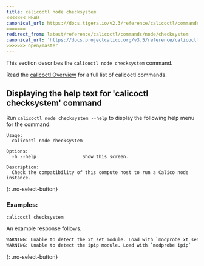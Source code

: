 ```yaml
---
title: calicoctl node checksystem
<<<<<<< HEAD
canonical_url: https://docs.tigera.io/v2.3/reference/calicoctl/commands/node/checksystem
=======
redirect_from: latest/reference/calicoctl/commands/node/checksystem
canonical_url: 'https://docs.projectcalico.org/v3.5/reference/calicoctl/commands/node/checksystem'
>>>>>>> open/master
---
```


This section describes the `calicoctl node checksystem` command.

Read the [calicoctl Overview]({{site.baseurl}}/{{page.version}}/reference/calicoctl)
for a full list of calicoctl commands.

## Displaying the help text for 'calicoctl checksystem' command

Run `calicoctl node checksystem --help` to display the following help menu for the
command.

```
Usage:
  calicoctl node checksystem

Options:
  -h --help                 Show this screen.

Description:
  Check the compatibility of this compute host to run a Calico node instance.
```
{: .no-select-button}

### Examples:

```
calicoctl checksystem
```

An example response follows.

```bash
WARNING: Unable to detect the xt_set module. Load with `modprobe xt_set`
WARNING: Unable to detect the ipip module. Load with `modprobe ipip`
```
{: .no-select-button}
